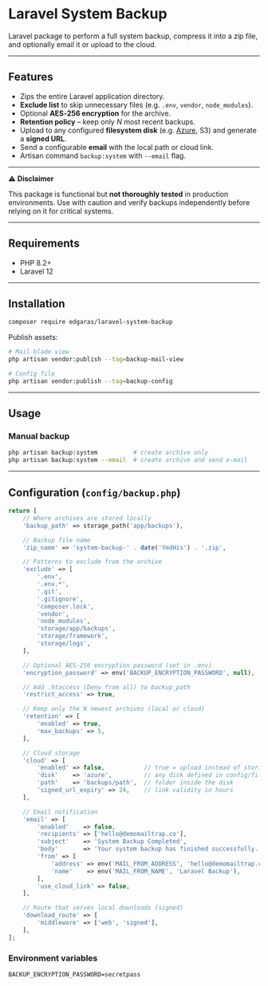 # Laravel System Backup

Laravel package to perform a full system backup, compress it into a zip file, and optionally email it or upload to the cloud.

---

## Features

- Zips the entire Laravel application directory.
- **Exclude list** to skip unnecessary files (e.g. `.env`, `vendor`, `node_modules`).
- Optional **AES‑256 encryption** for the archive.
- **Retention policy** – keep only _N_ most recent backups.
- Upload to any configured **filesystem disk** (e.g. [Azure](https://github.com/Azure-OSS/azure-storage-php-adapter-laravel), S3) and generate a **signed URL**.
- Send a configurable **email** with the local path or cloud link.
- Artisan command `backup:system` with `--email` flag.

---

⚠️ **Disclaimer**

This package is functional but **not thoroughly tested** in production environments. Use with caution and verify backups independently before relying on it for critical systems.

---

## Requirements

- PHP 8.2+
- Laravel 12

---

## Installation

```bash
composer require edgaras/laravel-system-backup
```
 
Publish assets:

```bash
# Mail blade view
php artisan vendor:publish --tag=backup-mail-view

# Config file
php artisan vendor:publish --tag=backup-config
```

---

## Usage

### Manual backup

```bash
php artisan backup:system          # create archive only
php artisan backup:system --email  # create archive and send e‑mail
```

---

## Configuration (`config/backup.php`)

```php
return [
    // Where archives are stored locally
    'backup_path' => storage_path('app/backups'),

    // Backup file name 
    'zip_name' => 'system-backup-' . date('YmdHis') . '.zip',

    // Patterns to exclude from the archive
    'exclude' => [
        '.env', 
        '.env.*', 
        '.git', 
        '.gitignore',
        'composer.lock', 
        'vendor', 
        'node_modules',
        'storage/app/backups', 
        'storage/framework', 
        'storage/logs',
    ],

    // Optional AES‑256 encryption password (set in .env)
    'encryption_password' => env('BACKUP_ENCRYPTION_PASSWORD', null),

    // Add .htaccess (Deny from all) to backup_path
    'restrict_access' => true,

    // Keep only the N newest archives (local or cloud)
    'retention' => [
        'enabled' => true,
        'max_backups' => 5,
    ],

    // Cloud storage
    'cloud' => [
        'enabled' => false,           // true = upload instead of storing locally
        'disk'    => 'azure',         // any disk defined in config/filesystems.php
        'path'    => 'backups/path',  // folder inside the disk
        'signed_url_expiry' => 24,    // link validity in hours
    ],

    // Email notification
    'email' => [
        'enabled'    => false,
        'recipients' => ['hello@demomailtrap.co'],
        'subject'    => 'System Backup Completed',
        'body'       => 'Your system backup has finished successfully. Download using the link below (valid for 24 hours):',
        'from' => [
            'address' => env('MAIL_FROM_ADDRESS', 'hello@demomailtrap.co'),
            'name'    => env('MAIL_FROM_NAME', 'Laravel Backup'),
        ], 
        'use_cloud_link' => false,
    ],

    // Route that serves local downloads (signed)
    'download_route' => [
        'middleware' => ['web', 'signed'],
    ],
];
```

### Environment variables

```dotenv
BACKUP_ENCRYPTION_PASSWORD=secretpass
```

 